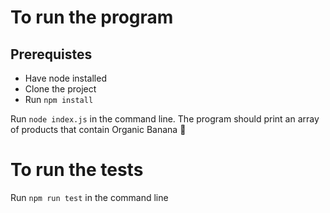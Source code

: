 # To run the program
## Prerequistes
* Have node installed
* Clone the project
* Run `npm install`

Run `node index.js` in the command line.
The program should print an array of products that contain Organic Banana 🍌

# To run the tests
Run `npm run test` in the command line